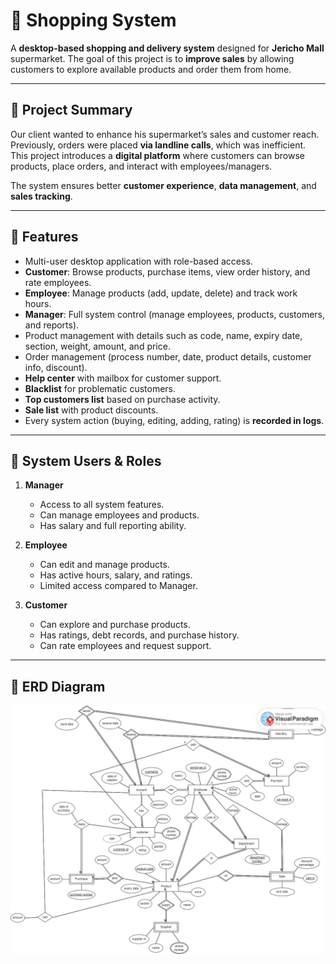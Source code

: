# 🛒 Shopping System

A **desktop-based shopping and delivery system** designed for **Jericho Mall** supermarket.
The goal of this project is to **improve sales** by allowing customers to explore available products and order them from home.  

---

## 📌 Project Summary
Our client wanted to enhance his supermarket’s sales and customer reach.  
Previously, orders were placed **via landline calls**, which was inefficient.  
This project introduces a **digital platform** where customers can browse products, place orders, and interact with employees/managers.  

The system ensures better **customer experience**, **data management**, and **sales tracking**.

---

## 🚀 Features
- Multi-user desktop application with role-based access.
- **Customer**: Browse products, purchase items, view order history, and rate employees.  
- **Employee**: Manage products (add, update, delete) and track work hours.  
- **Manager**: Full system control (manage employees, products, customers, and reports).  
- Product management with details such as code, name, expiry date, section, weight, amount, and price.  
- Order management (process number, date, product details, customer info, discount).  
- **Help center** with mailbox for customer support.  
- **Blacklist** for problematic customers.  
- **Top customers list** based on purchase activity.  
- **Sale list** with product discounts.  
- Every system action (buying, editing, adding, rating) is **recorded in logs**.

---

## 👥 System Users & Roles
1. **Manager**
   - Access to all system features.
   - Can manage employees and products.
   - Has salary and full reporting ability.

2. **Employee**
   - Can edit and manage products.
   - Has active hours, salary, and ratings.
   - Limited access compared to Manager.

3. **Customer**
   - Can explore and purchase products.
   - Has ratings, debt records, and purchase history.
   - Can rate employees and request support.

---

## 📐 ERD Diagram
![ERD Diagram](ERD.png)


